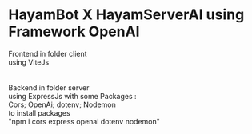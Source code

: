 # HayamBot X HayamServerAI using Framework OpenAI
Frontend in folder client <br>
using ViteJs<br><br><br>
Backend in folder server <br>
using ExpressJs with some Packages :<br>
Cors; OpenAi; dotenv; Nodemon<br> to install packages <br>
"npm i cors express openai dotenv nodemon"
